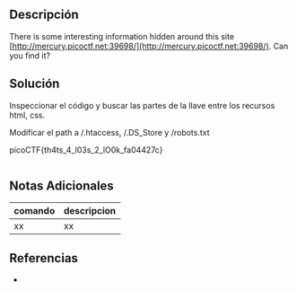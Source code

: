 ## Descripción
There is some interesting information hidden around this site [http://mercury.picoctf.net:39698/](http://mercury.picoctf.net:39698/). Can you find it?

## Solución
Inspeccionar el código y buscar las partes de la llave entre los recursos html, css.

Modificar el path a /.htaccess, /.DS_Store y /robots.txt

picoCTF{th4ts_4_l03s_2_lO0k_fa04427c}

```bash
```

## Notas Adicionales
|comando|descripcion|
|---|---|
|xx|xx|

## Referencias
- []()


